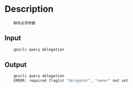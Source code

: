 # Description

```text
    缺失必须参数
```

## Input

```bash
    qoscli query delegation
```

## Output

```bash
    qoscli query delegation
    ERROR: required flag(s) "delegator", "owner" not set
```
